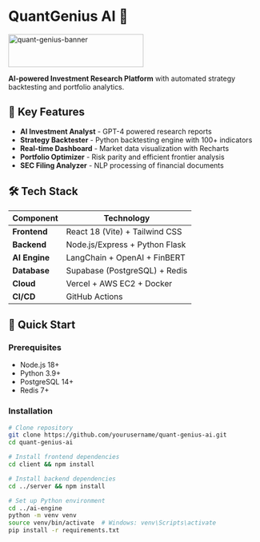 # QuantGenius AI 🚀
<img width="270" height="66" alt="quant-genius-banner" src="https://github.com/user-attachments/assets/925d25ce-a325-4cee-99fb-b3d633867a70" />



**AI-powered Investment Research Platform** with automated strategy backtesting and portfolio analytics.



## 🌟 Key Features

- **AI Investment Analyst** - GPT-4 powered research reports
- **Strategy Backtester** - Python backtesting engine with 100+ indicators
- **Real-time Dashboard** - Market data visualization with Recharts
- **Portfolio Optimizer** - Risk parity and efficient frontier analysis
- **SEC Filing Analyzer** - NLP processing of financial documents

## 🛠 Tech Stack

| Component          | Technology                          |
|--------------------|-------------------------------------|
| **Frontend**       | React 18 (Vite) + Tailwind CSS      |
| **Backend**        | Node.js/Express + Python Flask      |
| **AI Engine**      | LangChain + OpenAI + FinBERT        |
| **Database**       | Supabase (PostgreSQL) + Redis       |
| **Cloud**          | Vercel + AWS EC2 + Docker           |
| **CI/CD**          | GitHub Actions                      |

## 🚀 Quick Start

### Prerequisites
- Node.js 18+
- Python 3.9+
- PostgreSQL 14+
- Redis 7+

### Installation
```bash
# Clone repository
git clone https://github.com/yourusername/quant-genius-ai.git
cd quant-genius-ai

# Install frontend dependencies
cd client && npm install

# Install backend dependencies
cd ../server && npm install

# Set up Python environment
cd ../ai-engine
python -m venv venv
source venv/bin/activate  # Windows: venv\Scripts\activate
pip install -r requirements.txt
